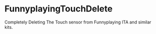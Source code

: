 # FunnyplayingTouchDelete
Completely Deleting The Touch sensor from Funnyplaying ITA and similar kits.
